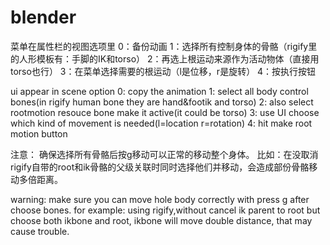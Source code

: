 # blender

菜单在属性栏的视图选项里
0：备份动画
1：选择所有控制身体的骨骼（rigify里的人形模板有：手脚的IK和torso）
2：再选上根运动来源作为活动物体（直接用torso也行）
3：在菜单选择需要的根运动（l是位移，r是旋转）
4：按执行按钮

ui appear in scene option
0: copy the animation
1: select all body control bones(in rigify human bone they are hand&footik and torso) 
2: also select rootmotion resouce bone make it active(it could be torso)
3: use UI choose which kind of movement is needed(l=location r=rotation)
4: hit make root motion button

注意：
确保选择所有骨骼后按g移动可以正常的移动整个身体。
比如：在没取消rigify自带的root和ik骨骼的父级关联时同时选择他们并移动，会造成部份骨骼移动多倍距离。

warning:
make sure you can move hole body correctly with press g after choose bones.
for example: using rigify,without cancel ik parent to root but choose both ikbone and root, ikbone will move double distance, that may cause trouble.
